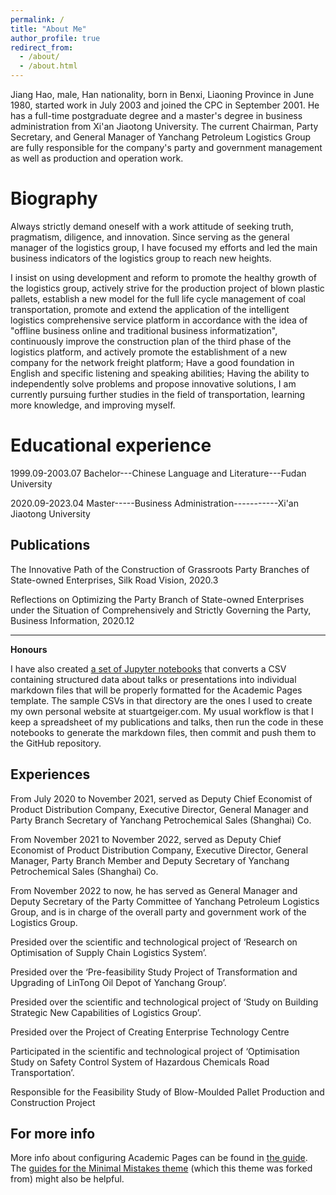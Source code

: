```yaml
---
permalink: /
title: "About Me"
author_profile: true
redirect_from: 
  - /about/
  - /about.html
---
```


Jiang Hao, male, Han nationality, born in Benxi, Liaoning Province in June 1980, started work in July 2003 and joined the CPC in September 2001. He has a full-time postgraduate degree and a master's degree in business administration from Xi'an Jiaotong University. The current Chairman, Party Secretary, and General Manager of Yanchang Petroleum Logistics Group are fully responsible for the company's party and government management as well as production and operation work.

Biography
======
Always strictly demand oneself with a work attitude of seeking truth, pragmatism, diligence, and innovation. Since serving as the general manager of the logistics group, I have focused my efforts and led the main business indicators of the logistics group to reach new heights. 

I insist on using development and reform to promote the healthy growth of the logistics group, actively strive for the production project of blown plastic pallets, establish a new model for the full life cycle management of coal transportation, promote and extend the application of the intelligent logistics comprehensive service platform in accordance with the idea of "offline business online and traditional business informatization", continuously improve the construction plan of the third phase of the logistics platform, and actively promote the establishment of a new company for the network freight platform; Have a good foundation in English and specific listening and speaking abilities; Having the ability to independently solve problems and propose innovative solutions, I am currently pursuing further studies in the field of transportation, learning more knowledge, and improving myself.

Educational experience
======
1999.09-2003.07  Bachelor---Chinese Language and Literature---Fudan University 

2020.09-2023.04  Master-----Business Administration-----------Xi'an Jiaotong University 

Publications
------
The Innovative Path of the Construction of Grassroots Party Branches of State-owned Enterprises, Silk Road Vision,   2020.3

Reflections on Optimizing the Party Branch of State-owned Enterprises under the Situation of Comprehensively and Strictly Governing the Party,    Business Information,    2020.12

------

**Honours**

I have also created [a set of Jupyter notebooks](https://github.com/academicpages/academicpages.github.io/tree/master/markdown_generator
) that converts a CSV containing structured data about talks or presentations into individual markdown files that will be properly formatted for the Academic Pages template. The sample CSVs in that directory are the ones I used to create my own personal website at stuartgeiger.com. My usual workflow is that I keep a spreadsheet of my publications and talks, then run the code in these notebooks to generate the markdown files, then commit and push them to the GitHub repository.

Experiences
------
From July 2020 to November 2021, served as Deputy Chief Economist of Product Distribution Company, Executive Director, General Manager and Party Branch Secretary of Yanchang Petrochemical Sales (Shanghai) Co.

From November 2021 to November 2022, served as Deputy Chief Economist of Product Distribution Company, Executive Director, General Manager, Party Branch Member and Deputy Secretary of Yanchang Petrochemical Sales (Shanghai) Co.

From November 2022 to now, he has served as General Manager and Deputy Secretary of the Party Committee of Yanchang Petroleum Logistics Group, and is in charge of the overall party and government work of the Logistics Group.

Presided over the scientific and technological project of ‘Research on Optimisation of Supply Chain Logistics System’.

Presided over the ‘Pre-feasibility Study Project of Transformation and Upgrading of LinTong Oil Depot of Yanchang Group’.

Presided over the scientific and technological project of ‘Study on Building Strategic New Capabilities of Logistics Group’.

Presided over the Project of Creating Enterprise Technology Centre

Participated in the scientific and technological project of ‘Optimisation Study on Safety Control System of Hazardous Chemicals Road Transportation’.

Responsible for the Feasibility Study of Blow-Moulded Pallet Production and Construction Project

For more info
------
More info about configuring Academic Pages can be found in [the guide](https://academicpages.github.io/markdown/). The [guides for the Minimal Mistakes theme](https://mmistakes.github.io/minimal-mistakes/docs/configuration/) (which this theme was forked from) might also be helpful.
